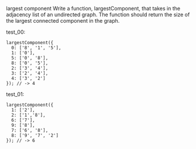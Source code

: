 largest component
Write a function, largestComponent, that takes in the adjacency list of an undirected graph. The function should return the size of the largest connected component in the graph.

test_00:

```
largestComponent({
  0: ['8', '1', '5'],
  1: ['0'],
  5: ['0', '8'],
  8: ['0', '5'],
  2: ['3', '4'],
  3: ['2', '4'],
  4: ['3', '2']
}); // -> 4
```

test_01:

```
largestComponent({
  1: ['2'],
  2: ['1','8'],
  6: ['7'],
  9: ['8'],
  7: ['6', '8'],
  8: ['9', '7', '2']
}); // -> 6
```

